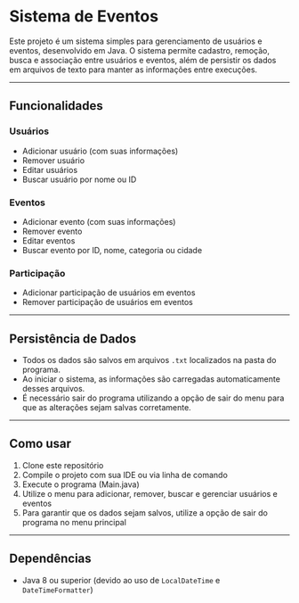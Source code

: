 # Sistema de Eventos

Este projeto é um sistema simples para gerenciamento de usuários e eventos, desenvolvido em Java. O sistema permite cadastro, remoção, busca e associação entre usuários e eventos, além de persistir os dados em arquivos de texto para manter as informações entre execuções.

---

## Funcionalidades

### Usuários
- Adicionar usuário (com suas informações)
- Remover usuário
- Editar usuários
- Buscar usuário por nome ou ID

### Eventos
- Adicionar evento (com suas informações)
- Remover evento
- Editar eventos
- Buscar evento por ID, nome, categoria ou cidade

### Participação
- Adicionar participação de usuários em eventos
- Remover participação de usuários em eventos

---

## Persistência de Dados

- Todos os dados são salvos em arquivos `.txt` localizados na pasta do programa.
- Ao iniciar o sistema, as informações são carregadas automaticamente desses arquivos.
- É necessário sair do programa utilizando a opção de sair do menu para que as alterações sejam salvas corretamente.

---

## Como usar

1. Clone este repositório
2. Compile o projeto com sua IDE ou via linha de comando
3. Execute o programa (Main.java)
4. Utilize o menu para adicionar, remover, buscar e gerenciar usuários e eventos
5. Para garantir que os dados sejam salvos, utilize a opção de sair do programa no menu principal

---

## Dependências

- Java 8 ou superior (devido ao uso de `LocalDateTime` e `DateTimeFormatter`)



